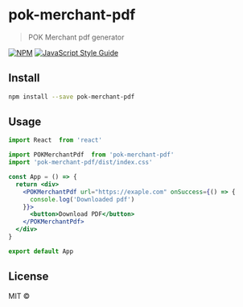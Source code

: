 # pok-merchant-pdf

> POK Merchant pdf generator

[![NPM](https://img.shields.io/npm/v/pok-merchant-pdf.svg)](https://www.npmjs.com/package/pok-merchant-pdf) [![JavaScript Style Guide](https://img.shields.io/badge/code_style-standard-brightgreen.svg)](https://standardjs.com)

## Install

```bash
npm install --save pok-merchant-pdf
```

## Usage

```jsx
import React  from 'react'

import POKMerchantPdf  from 'pok-merchant-pdf'
import 'pok-merchant-pdf/dist/index.css'

const App = () => {
  return <div>
    <POKMerchantPdf url="https://exaple.com" onSuccess={() => {
      console.log('Downloaded pdf')
    }}>
      <button>Download PDF</button>
    </POKMerchantPdf>
  </div>
}

export default App

```

## License

MIT © [](https://github.com/)
